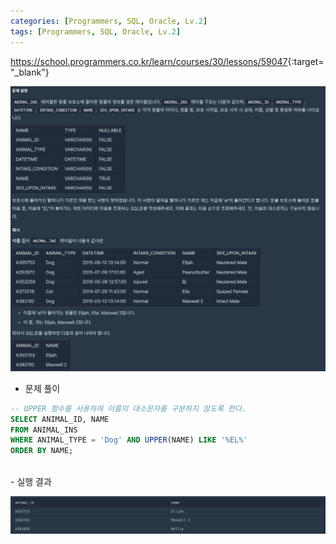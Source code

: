 ```yaml
---
categories: [Programmers, SQL, Oracle, Lv.2]
tags: [Programmers, SQL, Oracle, Lv.2] 
---
```


<https://school.programmers.co.kr/learn/courses/30/lessons/59047>{:target="_blank"}

![문제](/assets/img/programmers/sql/oracle/lv.2/%EC%9D%B4%EB%A6%84%EC%97%90_el%EC%9D%B4_%EB%93%A4%EC%96%B4%EA%B0%80%EB%8A%94_%EB%8F%99%EB%AC%BC_%EC%B0%BE%EA%B8%B0(1).png)

- 문제 풀이

```sql
-- UPPER 함수를 사용하여 이름의 대소문자를 구분하지 않도록 한다.
SELECT ANIMAL_ID, NAME
FROM ANIMAL_INS
WHERE ANIMAL_TYPE = 'Dog' AND UPPER(NAME) LIKE '%EL%'
ORDER BY NAME;
```

<br>
- 실행 결과

![실행 결과](/assets/img/programmers/sql/oracle/lv.2/%EC%9D%B4%EB%A6%84%EC%97%90_el%EC%9D%B4_%EB%93%A4%EC%96%B4%EA%B0%80%EB%8A%94_%EB%8F%99%EB%AC%BC_%EC%B0%BE%EA%B8%B0(2).png)